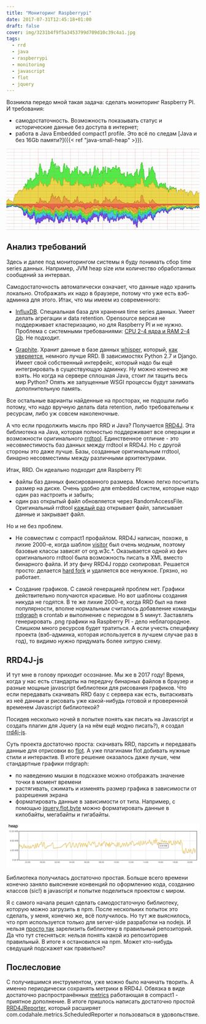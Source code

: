 ```yaml
---
title: "Мониторинг Raspberrypi"
date: 2017-07-31T12:45:18+01:00
draft: false
cover: img/3231b4f9f5a3453799d709d10c39c4a1.jpg
tags:
  - rrd
  - java
  - raspberrypi
  - monitoring
  - javascript
  - flot
  - jquery
---
```

Возникла передо мной такая задача: сделать мониторинг Raspberry PI. И требования:

- самодостаточность. Возможность показывать статус и исторические данные без доступа в интернет;
- работа в Java Embedded compact1 profile. Это всё по следам [Java и без 16Gb памяти?]({{< ref "java-small-heap" >}}).

![](img/3231b4f9f5a3453799d709d10c39c4a1.jpg)

## Анализ требований

Здесь и далее под мониторингом системы я буду понимать сбор time series данных. Например, JVM heap size или количество обработанных сообщений за интервал.

Самодостаточность автоматически означает, что данные надо хранить локально. Отображать их надо в браузере, потому что уже есть вэб-админка для этого. Итак, что мы имеем из современного:

- [InfluxDB](https://www.influxdata.com). Специальная база для хранения time series данных. Умеет делать агрегации и data retention. Opensource версия не поддерживает кластеризацию, но для Raspberry PI и не нужно. Проблема с системными требованиями: [CPU 2-4 ядра и RAM 2-4 Gb](https://docs.influxdata.com/influxdb/v1.3/guides/hardware_sizing/). Не подходит.

- [Graphite](https://graphiteapp.org). Хранит данные в базе данных [whisper](http://graphite.readthedocs.io/en/latest/whisper.html), который, [как уверяется](http://graphite.wikidot.com/whisper#toc1), немного лучше RRD. В зависимостях Python 2.7 и Django. Имеет свой собственный интерфейс, который надо бы ещё интегрировать в существующую админку. Ну можно конечно же взять. Но когда на сервере сплошная Java, стоит ли тащить весь мир Python? Опять же запущенные WSGI процессы будут занимать дополнительную память.

Все остальные варианты найденные на просторах, не подошли либо потому, что надо вручную делать data retention, либо требовательны к ресурсам, либо уж совсем наколеночные.

А что если продолжить мысль про RRD и Java? Получается [RRD4J](https://github.com/rrd4j/rrd4j). Эта библиотека на Java, которая полностью поддерживает все операции и возможности оригинального [rrdtool](https://oss.oetiker.ch/rrdtool/index.en.html). Единственное отличие - это несовместимость баз данных между rrdtool и RRD4J. Но с другой стороны это даже лучше. Базы, созданные оригинальным rrdtool, бинарно несовместимы между различными архитектурами. 

Итак, RRD. Он идеально подходит для Raspberry PI:

- файлы баз данных фиксированного размера. Можно легко посчитать размер на диске. Очень удобно для embedded систем, которые надо один раз настроить и забыть;
- один раз открытый файл обновляется через RandomAccessFile. Оригинальный rrdtool [каждый раз](https://oss.oetiker.ch/rrdtool/doc/rrdupdate.en.html#___top) открывает файл, записывает данные и закрывает файл. 

Но и не без проблем.

- Не совместим с compact1 профайлом. RRD4J написан, похоже, в лихие 2000-е, когда шаблон [visitor](https://ru.wikipedia.org/wiki/Посетитель_(шаблон_проектирования)) был очень модным, поэтому базовые классы зависят от org.w3c.*. Оказывается одной из фич оригинального rrdtool была возможность писать в XML вместо бинарного файла. И эту фичу RRD4J гордо скопировал. Решается просто: делается [hard fork](https://github.com/dernasherbrezon/rrd4j-light) и удаляется все ненужное. Грязно, но работает.

- Создание графиков. С самой генерацией проблем нет. Графики действительно получаются красивые. Но вот шаблоны создания никуда не годятся. В те же лихие 2000-е, когда RRD был на пике популярности, вполне нормальным считалось добавление команды [rrdgraph](https://oss.oetiker.ch/rrdtool/doc/rrdgraph.en.html) в crontab и выполнение с периодом в 5 минут. Заставлять генерировать .png графики на Raspberry PI - дело неблагородное. Слишком много ресурсов будет тратиться. А если учесть специфику проекта (вэб-админка, которая используется в лучшем случае раз в год), то видимо нужно придумать более хитрую схему.

## RRD4J-js

И тут мне в голову приходит осознание. Мы же в 2017 году! Время, когда у нас есть стандарты на передачу бинарных файлов в браузер и разные мощные javascript библиотеки для рисования графиков. Что если передавать скачивать RRD базу с сервера как есть, вытаскивать из неё данные и рисовать уже какой-нибудь готовой и проверенной временем Javascript библиотекой? 

Посидев несколько ночей в попытке понять как писать на Javascript и создать плагин для Jquery (а на нём ещё модно писать?), я создал [rrd4j-js](https://www.npmjs.com/package/rrd4j-js).

Суть проекта достаточно проста: скачивать RRD, парсить и передавать данные для отрисовки во [flot](http://www.flotcharts.org). А уже плагинами flot добивать нужные стили и интерактив. В итоге решение оказалось даже лучше, чем стандартные графики rrdgraph:

- по наведению мышки в подсказке можно отображать значение точки в момент времени
- растягивать, сжимать и изменять размер графика в зависимости от разрешения экрана
- форматировать данные в зависимости от типа. Например, с помощью [jquery.flot.byte](https://github.com/whatbox/jquery.flot.byte) можно форматировать данные в килобайты, мегабайты и гигабайты. 

![](img/b43bb4a25a8c451dbc599ce70708f435.png)

Библиотека получилась достаточно простая. Больше всего времени конечно заняло выяснение конвенций по оформлению кода, созданию классов (sic!) в javascript и попытке поделиться проектом с миром. 

Я с самого начала решил сделать самодостаточную библиотеку, которую можно загрузить в npm. После нескольких попыток это сделать, у меня, конечно же, всё получилось. Но тут же выяснилось, что npm используется только для server-side разработки на nodejs. И нельзя [просто так](https://stackoverflow.com/questions/35062852/npm-vs-bower-vs-browserify-vs-gulp-vs-grunt-vs-webpack) зарелизить библиотеку в правильный репозиторий. Да что тут стесняться: нельзя понять какой из репозиториев правильный. В итоге я остановился на npm. Может кто-нибудь сведущий подскажет как правильно?

## Послесловие

С получившимся инструментом, уже можно было начинать творить. А именно периодически сохранять метрики в RRD4J. Обвязка в виде достаточно распространённых [metrics](https://github.com/dropwizard/metrics) работающая в compact1 - приятное дополнение. В итоге пришлось написать достаточно простой [RRD4JReporter](https://github.com/dernasherbrezon/r2cloud/blob/master/src/main/java/ru/r2cloud/metrics/RRD4JReporter.java), который расширяет com.codahale.metrics.ScheduledReporter и пользоваться в удовольствие.